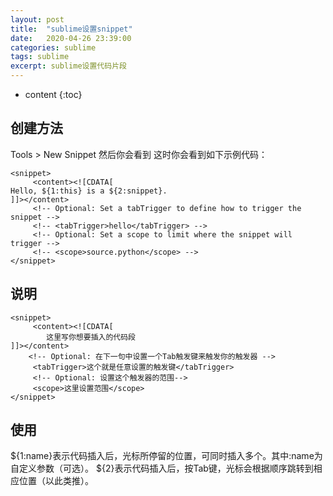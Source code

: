 ```yaml
---
layout: post
title:  "sublime设置snippet"
date:   2020-04-26 23:39:00
categories: sublime
tags: sublime
excerpt: sublime设置代码片段
---
```

* content
{:toc}

## 创建方法
Tools > New Snippet
然后你会看到
这时你会看到如下示例代码：
```
<snippet>
     <content><![CDATA[
Hello, ${1:this} is a ${2:snippet}.
]]></content>
     <!-- Optional: Set a tabTrigger to define how to trigger the snippet -->
     <!-- <tabTrigger>hello</tabTrigger> -->
     <!-- Optional: Set a scope to limit where the snippet will trigger -->
     <!-- <scope>source.python</scope> -->
</snippet>
```
## 说明
```
<snippet>
     <content><![CDATA[
        这里写你想要插入的代码段
]]></content>
    <!-- Optional: 在下一句中设置一个Tab触发键来触发你的触发器 -->
     <tabTrigger>这个就是任意设置的触发键</tabTrigger>
     <!-- Optional: 设置这个触发器的范围-->
     <scope>这里设置范围</scope>
</snippet>

```
## 使用
${1:name}表示代码插入后，光标所停留的位置，可同时插入多个。其中:name为自定义参数（可选）。
${2}表示代码插入后，按Tab键，光标会根据顺序跳转到相应位置（以此类推）。
